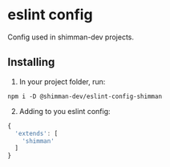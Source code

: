 # eslint config

Config used in shimman-dev projects.

## Installing

1. In your project folder, run:

```
npm i -D @shimman-dev/eslint-config-shimman
```

2. Adding to you eslint config:

```js
{
  'extends': [
    'shimman'
  ]
}
```
